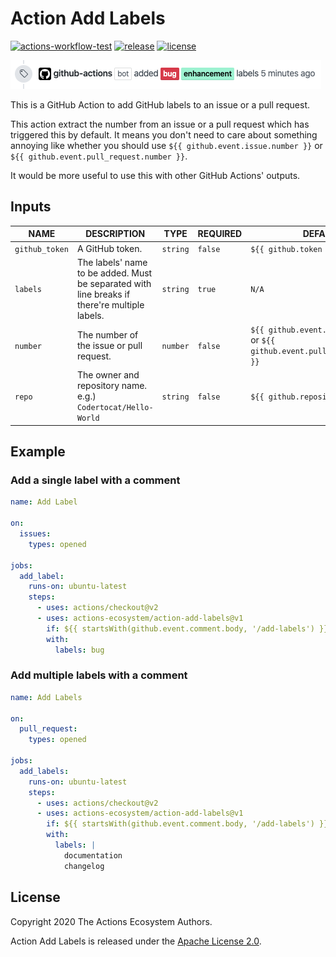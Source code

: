 # Action Add Labels

[![actions-workflow-test][actions-workflow-test-badge]][actions-workflow-test]
[![release][release-badge]][release]
[![license][license-badge]][license]

![screenshot](./docs/assets/screenshot.png)

This is a GitHub Action to add GitHub labels to an issue or a pull request.

This action extract the number from an issue or a pull request which has triggered this by default.
It means you don't need to care about something annoying like whether you should use `${{ github.event.issue.number }}` or `${{ github.event.pull_request.number }}`.

It would be more useful to use this with other GitHub Actions' outputs.

## Inputs

|      NAME      |                                           DESCRIPTION                                           |   TYPE   | REQUIRED |                                     DEFAULT                                     |
| -------------- | ----------------------------------------------------------------------------------------------- | -------- | -------- | ------------------------------------------------------------------------------- |
| `github_token` | A GitHub token.                                                                                 | `string` | `false`  | `${{ github.token }}`                                                           |
| `labels`       | The labels' name to be added. Must be separated with line breaks if there're multiple labels.   | `string` | `true`   | `N/A`                                                                           |
| `number`       | The number of the issue or pull request.                                                        | `number` | `false`  | `${{ github.event.issue.number }}` or `${{ github.event.pull_request.number }}` |
| `repo`         | The owner and repository name. e.g.) `Codertocat/Hello-World`                                   | `string` | `false`  | `${{ github.repository }}`                                                      |

## Example

### Add a single label with a comment

```yaml
name: Add Label

on:
  issues:
    types: opened

jobs:
  add_label:
    runs-on: ubuntu-latest
    steps:
      - uses: actions/checkout@v2
      - uses: actions-ecosystem/action-add-labels@v1
        if: ${{ startsWith(github.event.comment.body, '/add-labels') }}
        with:
          labels: bug
```

### Add multiple labels with a comment

```yaml
name: Add Labels

on:
  pull_request:
    types: opened

jobs:
  add_labels:
    runs-on: ubuntu-latest
    steps:
      - uses: actions/checkout@v2
      - uses: actions-ecosystem/action-add-labels@v1
        if: ${{ startsWith(github.event.comment.body, '/add-labels') }}
        with:
          labels: |
            documentation
            changelog
```

## License

Copyright 2020 The Actions Ecosystem Authors.

Action Add Labels is released under the [Apache License 2.0](./LICENSE).

<!-- badge links -->

[actions-workflow-test]: https://github.com/actions-ecosystem/action-add-labels/actions?query=workflow%3ATest
[actions-workflow-test-badge]: https://img.shields.io/github/workflow/status/actions-ecosystem/action-add-labels/Test?label=Test&style=for-the-badge&logo=github

[release]: https://github.com/actions-ecosystem/action-add-labels/releases
[release-badge]: https://img.shields.io/github/v/release/actions-ecosystem/action-add-labels?style=for-the-badge&logo=github

[license]: LICENSE
[license-badge]: https://img.shields.io/github/license/actions-ecosystem/action-add-labels?style=for-the-badge
